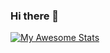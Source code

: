 ### Hi there 👋


[![My Awesome Stats](https://awesome-github-stats.azurewebsites.net/user-stats/MedinaFerhatovic)](https://git.io/awesome-stats-card)
<!--
**MedinaFerhatovic/MedinaFerhatovic** is a ✨ _special_ ✨ repository because its `README.md` (this file) appears on your GitHub profile.

Here are some ideas to get you started:

- 🔭 I’m currently working on ...
- 🌱 I’m currently learning ...
- 👯 I’m looking to collaborate on ...
- 🤔 I’m looking for help with ...
- 💬 Ask me about ...
- 📫 How to reach me: ...
- 😄 Pronouns: ...
- ⚡ Fun fact: ...
-->
